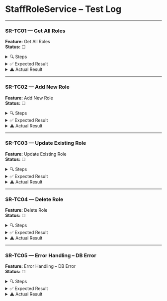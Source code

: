 ﻿# StaffRoleService – Test Log

---

### SR-TC01 — Get All Roles

**Feature:** Get All Roles  
**Status:** ☐

<details>
<summary>🔍 Steps</summary>

1. Launch app or test runner.  
2. Invoke `GetAllRoles()`.
</details>

<details>
<summary>✅ Expected Result</summary>

- A non-null list of `StaffRole` objects is returned.  
- List count ≥ 1.  
- Known role (e.g. “Receptionist”) exists in the list.
</details>

<details>
<summary>⚠️ Actual Result</summary>

*Fill after test run…*  
</details>

---

### SR-TC02 — Add New Role

**Feature:** Add New Role  
**Status:** ☐

<details>
<summary>🔍 Steps</summary>

1. Invoke `AddRole(new StaffRole { Name = "TestRole" })`.  
2. Invoke `GetAllRoles()` again.
</details>

<details>
<summary>✅ Expected Result</summary>

- The returned list contains a role with `Name = "TestRole"`.
</details>

<details>
<summary>⚠️ Actual Result</summary>

*Fill after test run…*  
</details>

---

### SR-TC03 — Update Existing Role

**Feature:** Update Existing Role  
**Status:** ☐

<details>
<summary>🔍 Steps</summary>

1. Identify existing role (e.g. “TestRole”).  
2. Invoke `UpdateRole(id, new StaffRole { Name = "UpdatedRole" })`.  
3. Invoke `GetAllRoles()`.
</details>

<details>
<summary>✅ Expected Result</summary>

- List contains a role with `Name = "UpdatedRole"`.  
- No role named “TestRole” remains.
</details>

<details>
<summary>⚠️ Actual Result</summary>

*Fill after test run…*  
</details>

---

### SR-TC04 — Delete Role

**Feature:** Delete Role  
**Status:** ☐

<details>
<summary>🔍 Steps</summary>

1. Identify role to delete (e.g. “UpdatedRole”).  
2. Invoke `DeleteRole(id)`.  
3. Invoke `GetAllRoles()`.
</details>

<details>
<summary>✅ Expected Result</summary>

- List no longer contains a role with `Name = "UpdatedRole"`.
</details>

<details>
<summary>⚠️ Actual Result</summary>

*Fill after test run…*  
</details>

---

### SR-TC05 — Error Handling – DB Error

**Feature:** Error Handling – DB Error  
**Status:** ☐

<details>
<summary>🔍 Steps</summary>

1. Configure mock or test DB helper to throw on any call.  
2. Invoke `GetAllRoles()`.
</details>

<details>
<summary>✅ Expected Result</summary>

- A `DatabaseUnavailableException` (or similar) is thrown.
</details>

<details>
<summary>⚠️ Actual Result</summary>

*Fill after test run…*  
</details>
